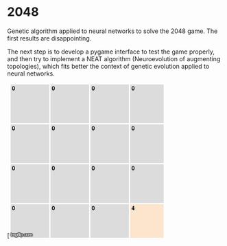 # 2048

Genetic algorithm applied to neural networks to solve the 2048 game. The first results are disappointing.

The next step is to develop a pygame interface to test the game properly, and then try to implement a NEAT algorithm (Neuroevolution of augmenting topologies), which fits better the context of genetic evolution applied to neural networks.

[![2048 Gif](https://github.com/zslydr/2048/blob/master/resources/2048_AI.gif)
